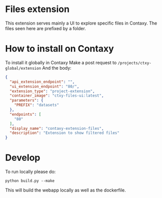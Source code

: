 # Files extension
This extension serves mainly a UI to explore specific files in Contaxy.
The files seen here are prefixed by a folder.

# How to install on Contaxy
To install it globally in Contaxy Make a post request to
`/projects/ctxy-global/extension`
And the body:
```json
{
  "api_extension_endpoint": "",
  "ui_extension_endpoint": "80/",
  "extension_type": "project-extension",
  "container_image": "ctxy-files-ui:latest",
  "parameters": {
    "PREFIX": "datasets"
  },
  "endpoints": [
    "80"
  ],
  "display_name": "contaxy-extension-files",
  "description": "Extension to show filtered files"
}
```

# Develop
To run locally please do:
```shell
python build.py --make
```
This will build the webapp locally as well as the dockerfile.